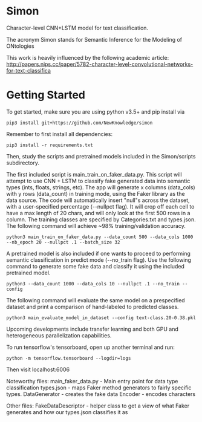 # Simon
Character-level CNN+LSTM model for text classification.

The acronym Simon stands for Semantic Inference for the Modeling of ONtologies

This work is heavily influenced by the following academic article: http://papers.nips.cc/paper/5782-character-level-convolutional-networks-for-text-classifica

# Getting Started

To get started, make sure you are using python v3.5+ and pip install via

`pip3 install git+https://github.com/NewKnowledge/simon`

Remember to first install all dependencies:

`pip3 install -r requirements.txt`

Then, study the scripts and pretrained models included in the Simon/scripts subdirectory.

The first included script is main_train_on_faker_data.py. This script will attempt to use CNN + LSTM to classify fake generated data into semantic types (ints, floats, strings, etc).  The app will generate x columns (data_cols) with y rows (data_count) in training mode, using the Faker library as the data source.  The code will automatically insert "null"s across the dataset, with a user-specified percentage (--nullpct flag). It will crop off each cell to have a max length of 20 chars, and will only look at the first 500 rows in a column. The training classes are specified by Categories.txt and types.json. The following command will achieve ~98% training/validation accuracy.

`python3 main_train_on_faker_data.py --data_count 500 --data_cols 1000 --nb_epoch 20 --nullpct .1 --batch_size 32`

A pretrained model is also included if one wants to proceed to performing semantic classification in predict mode (--no_train flag). Use the following command to generate some fake data and classify it using the included pretrained model.

`python3 --data_count 1000 --data_cols 10 --nullpct .1 --no_train --config `

The following command will evaluate the same model on a prespecified dataset and print a comparison of hand-labeled to predicted classes.

`python3 main_evaluate_model_in_dataset --config text-class.20-0.38.pkl`

Upcoming developments include transfer learning and both GPU and heterogeneous parallelization capabilities.

To run tensorflow's tensorboard, open up another terminal and run:

`python -m tensorflow.tensorboard --logdir=logs`

Then visit localhost:6006

Noteworthy files:
main_faker_data.py - Main entry point for data type classification
types.json - maps Faker method generators to fairly specific types.
DataGenerator - creates the fake data
Encoder - encodes characters

Other files:
FakeDataDescriptor - helper class to get a view of what Faker generates and how our types.json classifies it as

